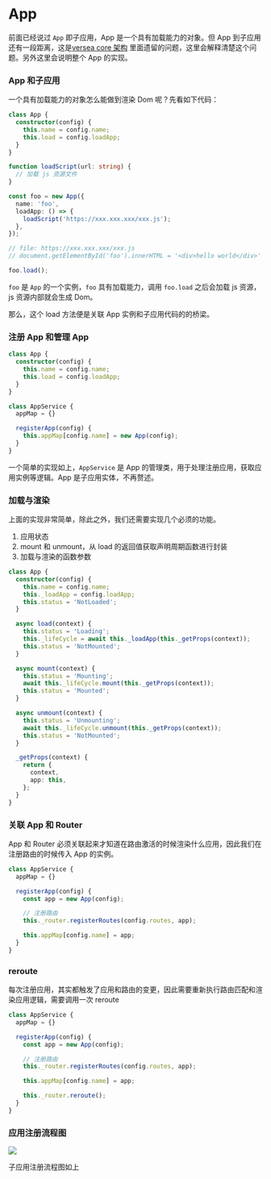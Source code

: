 # App

前面已经说过 `App` 即子应用，App 是一个具有加载能力的对象。但 App 到子应用还有一段距离，这是[versea core 架构](./main.md) 里面遗留的问题，这里会解释清楚这个问题。另外这里会说明整个 App 的实现。

### App 和子应用

一个具有加载能力的对象怎么能做到渲染 Dom 呢？先看如下代码：

```ts
class App {
  constructor(config) {
    this.name = config.name;
    this.load = config.loadApp;
  }
}

function loadScript(url: string) {
  // 加载 js 资源文件
}

const foo = new App({
  name: 'foo',
  loadApp: () => {
    loadScript('https://xxx.xxx.xxx/xxx.js');
  },
});

// file: https://xxx.xxx.xxx/xxx.js
// document.getElementById('foo').innerHTML = '<div>hello world</div>'

foo.load();
```

`foo` 是 `App` 的一个实例，`foo` 具有加载能力，调用 `foo.load` 之后会加载 js 资源，js 资源内部就会生成 Dom。

那么，这个 load 方法便是关联 App 实例和子应用代码的的桥梁。

### 注册 App 和管理 App

```ts
class App {
  constructor(config) {
    this.name = config.name;
    this.load = config.loadApp;
  }
}

class AppService {
  appMap = {}

  registerApp(config) {
    this.appMap[config.name] = new App(config);
  }
}
```

一个简单的实现如上，`AppService` 是 App 的管理类，用于处理注册应用，获取应用实例等逻辑。App 是子应用实体，不再赘述。

### 加载与渲染

上面的实现非常简单，除此之外，我们还需要实现几个必须的功能。

1. 应用状态
2. mount 和 unmount，从 load 的返回值获取声明周期函数进行封装
3. 加载与渲染的函数参数

```ts
class App {
  constructor(config) {
    this.name = config.name;
    this._loadApp = config.loadApp;
    this.status = 'NotLoaded';
  }

  async load(context) {
    this.status = 'Loading';
    this._lifeCycle = await this._loadApp(this._getProps(context));
    this.status = 'NotMounted';
  }

  async mount(context) {
    this.status = 'Mounting';
    await this._lifeCycle.mount(this._getProps(context));
    this.status = 'Mounted';
  }

  async unmount(context) {
    this.status = 'Unmounting';
    await this._lifeCycle.unmount(this._getProps(context));
    this.status = 'NotMounted';
  }

  _getProps(context) {
    return {
      context,
      app: this,
    };
  }
}
```

### 关联 App 和 Router

App 和 Router 必须关联起来才知道在路由激活的时候渲染什么应用，因此我们在注册路由的时候传入 App 的实例。

```ts
class AppService {
  appMap = {}

  registerApp(config) {
    const app = new App(config);

    // 注册路由
    this._router.registerRoutes(config.routes, app);

    this.appMap[config.name] = app;
  }
}
```

### reroute

每次注册应用，其实都触发了应用和路由的变更，因此需要重新执行路由匹配和渲染应用逻辑，需要调用一次 reroute

```ts
class AppService {
  appMap = {}

  registerApp(config) {
    const app = new App(config);

    // 注册路由
    this._router.registerRoutes(config.routes, app);

    this.appMap[config.name] = app;

    this._router.reroute();
  }
}
```

### 应用注册流程图

<!--
```plantuml
@startuml
actor User
rectangle "Versea Core" #F5F5F5;line.dashed {
  rectangle "AppService"
  rectangle "App"
  AppService -> App: 2.new instance

  rectangle "Router"
  AppService -> Router: 4.reroute
  Router <-up- AppService: 3.registerRoutes
}
AppService <-up- User: 1.registerApp
@enduml
```
-->

![](https://www.plantuml.com/plantuml/svg/PT3Dgi8m40NWVPvYw5stS7_k9efK11z0qNr83pLGqpAJwa9yTnChjbAoISxvPf4f9HWE_RbHneQMwI1WnR31-Be1PKUmmD2cPMJqjVrFPz4uZw8oSa95DqKqyUkksuClpYAR5IaPUyfNwQNff_2ualCIgSNdrAxj0tW-EEIQ_We6ftiKGqRBlE_o2TVq6r7j99PF8kgknlhbqxyrVRzb1Ag4h-9c7W00)

子应用注册流程图如上
